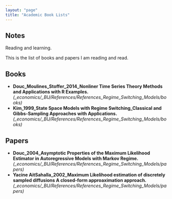 ```yaml
---
layout: "page"
title: "Academic Book Lists"
---
```

## Notes
Reading and learning. 

This is the list of books and papers I am reading and read.

## Books
- **Douc_Moulines_Stoffer_2014_Nonliner Time Series Theory  Methods and Applications with R Examples.** _(\_economics/\_BU/References/References_Regime_Switching_Models/books)_
- **Kim_1999_State Space Models with Regime Switching_Classical and Gibbs-Sampling Approaches with Applications.**  _(\_economics/\_BU/References/References_Regime_Switching_Models/books)_

## Papers
- **Douc_2004_Asymptotic Properties of the Maximum Likelihood Estimator in Autoregressive Models with Markov Regime.**   _(\_economics/\_BU/References/References_Regime_Switching_Models/papers)_
- **Yacine AitSahalla_2002_Maximum Likelihood estimation of discretely sampled diffusions A closed-form approaximation approach.**  _(\_economics/\_BU/References/References_Regime_Switching_Models/papers)_

